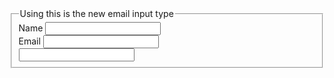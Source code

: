 <!DOCTYPE html>
<html>
<head><title>Using the email input type</title></head>
<body>
<form>
  <fieldset>
    <legend> Using this is the new email input type</legend>
    <label for=''name''>Name</label>
    <input name=''name'' type=''text'' /><br />
    <label for=''name''>Email</label>
    <input name=''email'' type=''email'' /><br />
    <input type=''submit'' value=''Enter:'' />
      </fieldset>
  </form>
  </body>
</html>
